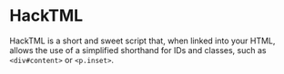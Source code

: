 # HackTML

HackTML is a short and sweet script that, when linked into your HTML, allows the
use of a simplified shorthand for IDs and classes, such as `<div#content>` or
`<p.inset>`.
